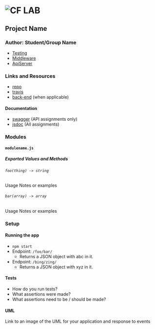 ![CF](http://i.imgur.com/7v5ASc8.png) LAB
=================================================

## Project Name

### Author: Student/Group Name


* [Testing](https://github.com/401-advanced-js/lab-07-testing)
* [Middleware](https://github.com/401-advanced-js/lab-07-middleware)
* [ApiServer](https://github.com/401-advanced-js/lab-07-api-server)

### Links and Resources
* [repo](http://xyz.com)
* [travis](http://xyz.com)
* [back-end](http://xyz.com) (when applicable)

#### Documentation
* [swagger](http://xyz.com) (API assignments only)
* [jsdoc](http://xyz.com) (All assignments)

### Modules
#### `modulename.js`
##### Exported Values and Methods

###### `foo(thing) -> string`
Usage Notes or examples

###### `bar(array) -> array`
Usage Notes or examples

### Setup
#### Running the app
* `npm start`
* Endpoint: `/foo/bar/`
  * Returns a JSON object with abc in it.
* Endpoint: `/bing/zing/`
  * Returns a JSON object with xyz in it.
  
#### Tests
* How do you run tests?
* What assertions were made?
* What assertions need to be / should be made?

#### UML
Link to an image of the UML for your application and response to events

